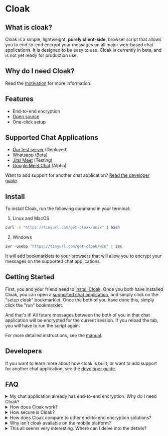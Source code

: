# Cloak

## What is cloak?

Cloak is a simple, lightweight, **purely client-side**, browser script that allows you to end-to-end encrypt your messages on all major web-based chat applications. It is designed to be easy to use. Cloak is currently in beta, and is not yet ready for production use.

## Why do I need Cloak?

Read the [motivation](motivation.md) for more information.

## Features

-   End-to-end encryption
-   [Open source](https://github.com/cloak-dev)
-   One-click setup

## Supported Chat Applications

-   [Our test server]() (Deployed)
-   [Whatsapp](https://web.whatsapp.com/) (Beta)
-   [Jitsi Meet](https://meet.jit.si/) (Testing)
-   [Google Meet Chat](https://meet.google.com/) (Alpha)

Want to add support for another chat application? [Read the developer guide](developer-guide.md).

## Install

To install Cloak, run the following command in your terminal:

1. Linux and MacOS
```bash
curl -s "https://tinyurl.com/get-cloak/unix" | bash
```

2. Windows
```powershell
iwr -usebp "https://tinyurl.com/get-cloak/win" | iex
```

It will add bookmarklets to your browsers that will allow you to encrypt your messages on the supported chat applications.

## Getting Started

First, you and your friend need to [install Cloak](#install). Once you both have installed Cloak, you can open a [supported chat application](#supported-chat-applications), and simply click on the "setup cloak" bookmarklet. Once the both of you have done this, simply click the "run" bookmarklet.

And that's it! All future messages between the both of you in that chat application will be encrypted for the current session. If you reload the tab, you will have to run the script again.

For more detailed instructions, see the [manual](manual.md).

## Developers

If you want to learn more about how cloak is built, or want to add support for another chat application, see the [developer guide](developer-guide.md).

## FAQ

<details>
<summary>My chat application already has end-to-end encryption. Why do I need Cloak?</summary>

Most chat applications have end-to-end encryption, but are closed source. This means that you cannot verify that the encryption is actually being used. Cloak is open source, so you can verify that the encryption is actually being used. Countless times, closed-source chat applications have been caught using insecure encryption, or not using encryption at all. See [motivation](motivation.md) for more information.

</details>

<details>
<summary>How does Cloak work?</summary>

A shared key is arrived at using the ECDH key exchange, and is used to encrypt and decrypt messages. The shared key is never sent over the network, and is only stored in the browser's memory. The shared key is destroyed when the tab is closed, or when the "run" bookmarklet is clicked again.

All messages are sent by hooking into the "send" button of your chat app, and all messages are received by hooking into the websocket connection of your chat app.

There is no Cloak server involved; everything happens entirely in the browser.

</details>

<details>
<summary> How secure is Cloak? </summary>

Cloak uses the battle-tested WebCrypto API, which is used by many other secure applications. The encryption is done using AES-GCM with ECDH, which is the same suite WhatsApp claims to use in their application. For Cloak however, these claims are verifiable, as the code is open source.

</details>

<details>
<summary> How does Cloak compare to other end-to-end encryption solutions? </summary>

As far as we are aware, there is no product that matches up to Cloak in terms of ease of use, feature-set, security, and openness.
</details>

<details>
<summary> Why isn't cloak available on the mobile platform? </summary>

Cloak requires hooking into various functionalities of the chat application, which is not possible on mobile where each application runs in it's own isolated environment. So, atleast for now, Cloak is available purely on the web

</details>

<details>
<summary> This all seems very interesting. Where can I delve into the details? </summary>

If you are a developer, you can read the [developer guide](developer-guide.md). If you are a user, you can read the [manual](manual.md).

For general reading about end-to-end encryption and security, check out our [blog](https://cloak-dev.github.io/blog/)!.
